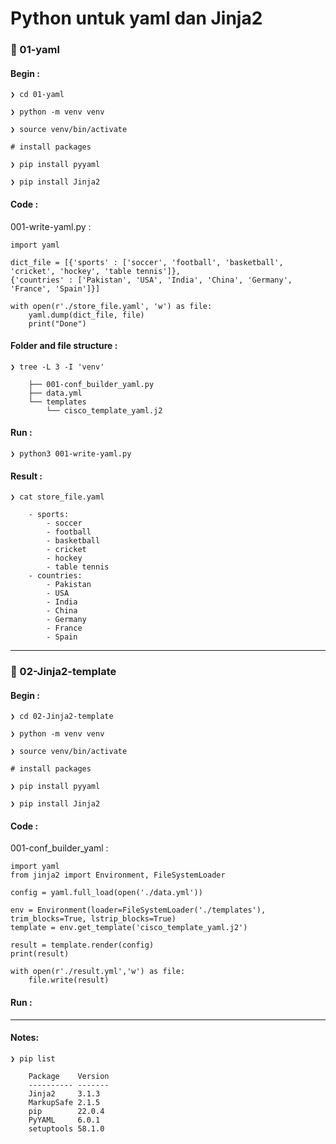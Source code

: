 # Python untuk yaml dan Jinja2

### &#x1F680; 01-yaml

#### Begin :

    ❯ cd 01-yaml

    ❯ python -m venv venv

    ❯ source venv/bin/activate

    # install packages

    ❯ pip install pyyaml

    ❯ pip install Jinja2


#### Code :

001-write-yaml.py :

    import yaml

    dict_file = [{'sports' : ['soccer', 'football', 'basketball', 'cricket', 'hockey', 'table tennis']},
    {'countries' : ['Pakistan', 'USA', 'India', 'China', 'Germany', 'France', 'Spain']}]

    with open(r'./store_file.yaml', 'w') as file:
        yaml.dump(dict_file, file)
        print("Done")


#### Folder and file structure :

    ❯ tree -L 3 -I 'venv'

        ├── 001-conf_builder_yaml.py
        ├── data.yml
        └── templates
            └── cisco_template_yaml.j2


#### Run :

    ❯ python3 001-write-yaml.py


#### Result : 

    ❯ cat store_file.yaml

        - sports:
            - soccer
            - football
            - basketball
            - cricket
            - hockey
            - table tennis
        - countries:
            - Pakistan
            - USA
            - India
            - China
            - Germany
            - France
            - Spain

---


### &#x1F680; 02-Jinja2-template

#### Begin :

    ❯ cd 02-Jinja2-template

    ❯ python -m venv venv

    ❯ source venv/bin/activate

    # install packages

    ❯ pip install pyyaml

    ❯ pip install Jinja2

#### Code :

001-conf_builder_yaml :

    import yaml
    from jinja2 import Environment, FileSystemLoader

    config = yaml.full_load(open('./data.yml'))

    env = Environment(loader=FileSystemLoader('./templates'), trim_blocks=True, lstrip_blocks=True)
    template = env.get_template('cisco_template_yaml.j2')

    result = template.render(config)
    print(result)

    with open(r'./result.yml','w') as file:
        file.write(result)

#### Run :





---

#### Notes:

    ❯ pip list

        Package    Version
        ---------- -------
        Jinja2     3.1.3
        MarkupSafe 2.1.5
        pip        22.0.4
        PyYAML     6.0.1
        setuptools 58.1.0